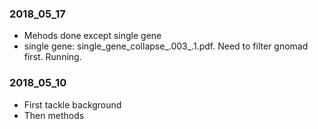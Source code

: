 ### 2018_05_17
* Mehods done except single gene
* single gene: single_gene_collapse_.003_.1.pdf. Need to filter gnomad first. Running.

### 2018_05_10
* First tackle background
* Then methods